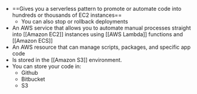 
- ==Gives you a serverless pattern to promote or automate code into hundreds or thousands of EC2 instances==
	- You can also stop or rollback deployments
- An AWS service that allows you to automate manual processes straight into [[Amazon EC2]] instances using [[AWS Lambda]] functions and [[Amazon ECS]]
- An AWS resource that can manage scripts, packages, and specific app code
- Is stored in the [[Amazon S3]] environment.
- You can store your code in:
	- Github
	- Bitbucket
	- S3